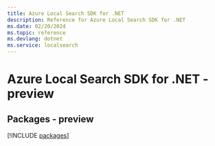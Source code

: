 ```yaml
---
title: Azure Local Search SDK for .NET
description: Reference for Azure Local Search SDK for .NET
ms.date: 02/20/2024
ms.topic: reference
ms.devlang: dotnet
ms.service: localsearch
---
```

# Azure Local Search SDK for .NET - preview
## Packages - preview
[!INCLUDE [packages](local-search-index.md)]